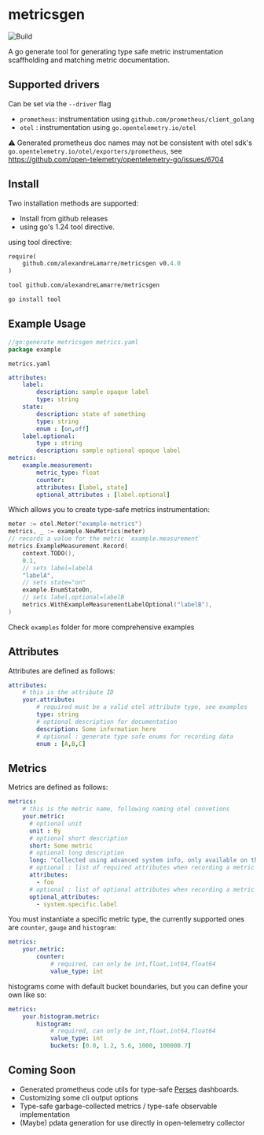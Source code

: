 # metricsgen

![Build](https://github.com/alexandreLamarre/metricsgen/actions/workflows/ci.yaml/badge.svg)

A go generate tool for generating type safe metric instrumentation scaffholding and matching metric documentation.

## Supported drivers

Can be set via the `--driver` flag

- `prometheus`: instrumentation using `github.com/prometheus/client_golang`
- `otel` : instrumentation using `go.opentelemetry.io/otel`

:warning: Generated prometheus doc names may not be consistent with otel sdk's `go.opentelemetry.io/otel/exporters/prometheus`, see https://github.com/open-telemetry/opentelemetry-go/issues/6704

## Install

Two installation methods are supported:

- Install from github releases 
- using go's 1.24 tool directive.

using tool directive:

```go.mod
require(
    github.com/alexandreLamarre/metricsgen v0.4.0
)

tool github.com/alexandreLamarre/metricsgen
```

```sh
go install tool
```

## Example Usage

```go
//go:generate metricsgen metrics.yaml
package example
```

`metrics.yaml`
```yaml
attributes:
    label:
        description: sample opaque label
        type: string
    state:
        description: state of something
        type: string
        enum : [on,off]
    label.optional:
        type : string
        description: sample optional opaque label
metrics:
    example.measurement:
        metric_type: float
        counter:
        attributes: [label, state]
        optional_attributes : [label.optional]
```

Which allows you to create type-safe metrics instrumentation:

```go
meter := otel.Meter("example-metrics")
metrics, _ := example.NewMetrics(meter)
// records a value for the metric `example.measurement`
metrics.ExampleMeasurement.Record(
    context.TODO(), 
    0.1, 
    // sets label=labelA
    "labelA",
    // sets state="on"
    example.EnumStateOn,
    // sets label.optional=labelB
    metrics.WithExampleMeasurementLabelOptional("labelB"),
)
```

Check `examples` folder for more comprehensive examples

## Attributes

Attributes are defined as follows:
```yaml
attributes:
    # this is the attribute ID
    your.attribute:
        # required must be a valid otel attribute type, see examples
        type: string
        # optional description for documentation
        description: Some information here
        # optional : generate type safe enums for recording data
        enum : [A,B,C]
```

## Metrics

Metrics are defined as follows:
```yaml
metrics:
    # this is the metric name, following naming otel convetions
    your.metric:
      # optional unit
      unit : By
      # optional short description
      short: Some metric
      # optional long description
      long: "Collected using advanced system info, only available on the following linux distros: Ubuntu"
      # optional : list of required attributes when recording a metric
      attributes:
        - foo
      # optional : list of optional attributes when recording a metric
      optional_attributes:
        - system.specific.label
```

You must instantiate a specific metric type, the currently supported ones are  `counter`, `gauge` and `histogram`:
```yaml
metrics:
    your.metric:
        counter:
            # required, can only be int,float,int64,float64
            value_type: int
```

histograms come with default bucket boundaries, but you can define your own like so:
```yaml
metrics:
    your.histogram.metric:
        histogram:
            # required, can only be int,float,int64,float64
            value_type: int
            buckets: [0.0, 1.2, 5.6, 1000, 100000.7]
```

## Coming Soon

- Generated prometheus code utils for type-safe [Perses](https://perses.dev/) dashboards.
- Customizing some cli output options
- Type-safe garbage-collected metrics / type-safe observable implementation
- (Maybe) pdata generation for use directly in open-telemetry collector